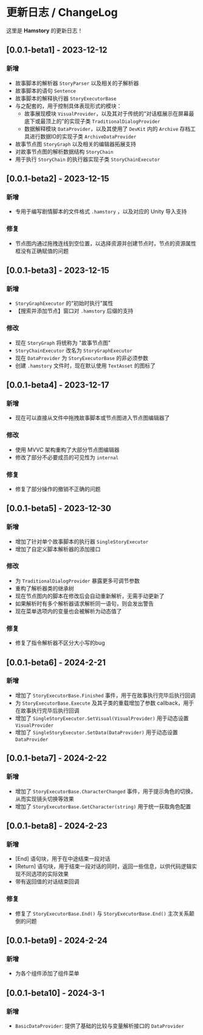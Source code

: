 # 更新日志 / ChangeLog

这里是 **Hamstory** 的更新日志！
  

## [0.0.1-beta1] - 2023-12-12
### 新增
* 故事脚本的解析器 `StoryParser` 以及相关的子解析器
* 故事脚本的语句 `Sentence`
* 故事脚本的解释执行器 `StoryExecutorBase`
* 与之配套的，用于控制具体表现形式的模块：
  * 故事展现模块 `VisualProvider`，以及其对于传统的“对话框展示在屏幕最底下或最顶上的”的实现子类 `TraditionalDialogProvider`
  * 数据解释模块 `DataProvider`，以及其使用了 `DevKit` 内的 `Archive` 存档工具进行数据IO的实现子类 `ArchiveDataProvider`
* 故事节点图 `StoryGraph` 以及相关的编辑器拓展支持
* 对故事节点图的解析数据结构 `StoryChain`
* 用于执行 `StoryChain` 的执行器实现子类 `StoryChainExecutor`
  

## [0.0.1-beta2] - 2023-12-15
### 新增
* 专用于编写剧情脚本的文件格式 `.hamstory` ，以及对应的 Unity 导入支持
  

### 修复
* 节点图内通过拖拽连线到空位置，以选择资源并创建节点时，节点的资源属性框没有正确赋值的问题
  

## [0.0.1-beta3] - 2023-12-15
### 新增
* `StoryGraphExecutor` 的“初始时执行”属性
* 【搜索并添加节点】窗口对 `.hamstory` 后缀的支持
  

### 修改
* 现在 `StoryGraph` 将统称为 "故事节点图"
* `StoryChainExecutor` 改名为 `StoryGraphExecutor`
* 现在 `DataProvider` 为 `StoryExecutorBase` 的非必须参数
* 创建 `.hamstory` 文件时，现在默认使用 `TextAsset` 的图标了
  

## [0.0.1-beta4] - 2023-12-17
### 新增
* 现在可以直接从文件中拖拽故事脚本或节点图进入节点图编辑器了
  

### 修改
* 使用 MVVC 架构重构了大部分节点图编辑器
* 修改了部分不必要成员的可见性为 `internal`
  

### 修复
* 修复了部分操作的撤销不正确的问题
  

## [0.0.1-beta5] - 2023-12-30
### 新增
* 增加了针对单个故事脚本的执行器 `SingleStoryExecutor`
* 增加了自定义脚本解析器的添加接口
  
### 修改
* 为 `TraditionalDialogProvider` 暴露更多可调节参数
* 重构了解析器类的继承树
* 现在节点图内的脚本在修改后会自动重新解析，无需手动更新了
* 如果解析时有多个解析器请求解析同一语句，则会发出警告
* 现在菜单选项内的变量也会被解析为动态值了
  
  
### 修复
* 修复了指令解析器不区分大小写的bug

  
## [0.0.1-beta6] - 2024-2-21
### 新增
* 增加了 `StoryExecutorBase.Finished` 事件，用于在故事执行完毕后执行回调
* 为 `StoryExecutorBase.Execute` 及其子类的重载增加了参数 callback，用于在故事执行完毕后执行回调
* 增加了 `SingleStoryExecutor.SetVisual(VisualProvider)` 用于动态设置 `VisualProvider`
* 增加了 `SingleStoryExecutor.SetData(DataProvider)` 用于动态设置 `DataProvider`

  
## [0.0.1-beta7] - 2024-2-22
### 新增
* 增加了 `StoryExecutorBase.CharacterChanged` 事件，用于提示角色的切换，从而实现镜头切换等效果
* 增加了 `StoryExecutorBase.GetCharacter(string)` 用于统一获取角色配置  

  
## [0.0.1-beta8] - 2024-2-23
### 新增
* [End] 语句块，用于在中途结束一段对话
* [Return] 语句块，用于结束一段对话的同时，返回一些信息，以供代码逻辑实现不同选项的实际效果
* 带有返回值的对话结束回调


### 修复
* 修复了 `StoryExecutorBase.End()` 与 `StoryExecutorBase.End()` 主次关系颠倒的问题  

  
## [0.0.1-beta9] - 2024-2-24
### 新增
* 为各个组件添加了组件菜单  

  
## [0.0.1-beta10] - 2024-3-1
### 新增
* `BasicDataProvider`: 提供了基础的比较与变量解析接口的 `DataProvider`